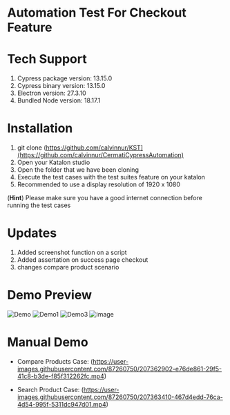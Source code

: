 # Automation Test For Checkout Feature

# Tech Support
1. Cypress package version: 13.15.0
2. Cypress binary version: 13.15.0
3. Electron version: 27.3.10
4. Bundled Node version: 18.17.1


# Installation
1.  git clone (https://github.com/calvinnur/KST](https://github.com/calvinnur/CermatiCypressAutomation)
2.  Open your Katalon studio
3.  Open the folder that we have been cloning 
4.  Execute the test cases with the test suites feature on your katalon
5.  Recommended to use a display resolution of 1920 x 1080

(**Hint**) Please make sure you have a good internet connection before running the test cases

# Updates
1. Added screenshot function on a script
2. Added assertation on success page checkout
3. changes compare product scenario

# Demo Preview
![Demo](https://user-images.githubusercontent.com/87260750/207362242-79ff606e-c90a-4422-9ed8-8bdb066c28b5.png)
![Demo1](https://user-images.githubusercontent.com/87260750/207362286-1289dc20-7623-4f9f-aff6-5826b948bd6b.png)
![Demo3](https://user-images.githubusercontent.com/87260750/207362362-2b3aa20b-5725-4648-be9e-ad8924fa92ee.png)
![image](https://user-images.githubusercontent.com/87260750/207362504-844856ae-a17b-4894-bffe-1bef4f1bf61d.png)

# Manual Demo
- Compare Products Case:
(https://user-images.githubusercontent.com/87260750/207362902-e76de861-29f5-41c8-b3de-f85f312262fc.mp4)

- Search Product Case:
(https://user-images.githubusercontent.com/87260750/207363410-467d4edd-76ca-4d54-995f-5311dc947d01.mp4)

